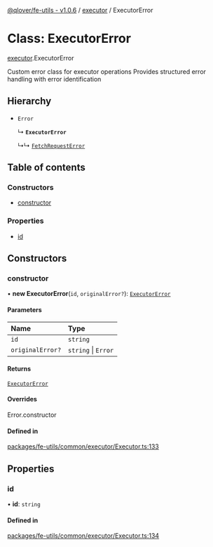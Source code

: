 [@qlover/fe-utils - v1.0.6](../README.md) / [executor](../modules/executor.md) / ExecutorError

# Class: ExecutorError

[executor](../modules/executor.md).ExecutorError

Custom error class for executor operations
Provides structured error handling with error identification

## Hierarchy

- `Error`

  ↳ **`ExecutorError`**

  ↳↳ [`FetchRequestError`](executor.FetchRequestError.md)

## Table of contents

### Constructors

- [constructor](executor.ExecutorError.md#constructor)

### Properties

- [id](executor.ExecutorError.md#id)

## Constructors

### constructor

• **new ExecutorError**(`id`, `originalError?`): [`ExecutorError`](executor.ExecutorError.md)

#### Parameters

| Name | Type |
| :------ | :------ |
| `id` | `string` |
| `originalError?` | `string` \| `Error` |

#### Returns

[`ExecutorError`](executor.ExecutorError.md)

#### Overrides

Error.constructor

#### Defined in

[packages/fe-utils/common/executor/Executor.ts:133](https://github.com/qlover/fe-base/blob/9c83c9119a4a7dab713ef9563531279977b67683/packages/fe-utils/common/executor/Executor.ts#L133)

## Properties

### id

• **id**: `string`

#### Defined in

[packages/fe-utils/common/executor/Executor.ts:134](https://github.com/qlover/fe-base/blob/9c83c9119a4a7dab713ef9563531279977b67683/packages/fe-utils/common/executor/Executor.ts#L134)
